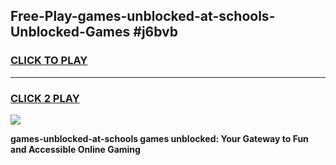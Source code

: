 
## Free-Play-games-unblocked-at-schools-Unblocked-Games #j6bvb
<h3>
<a href="https://news.freeplayer.one?title=games-unblocked-at-schools&ref=8M">CLICK TO PLAY</a></h3>
<hr>

<h3>
<a href="https://news.freeplayer.one?title=games-unblocked-at-schools&ref=8M">CLICK 2 PLAY</a>
  
</h3>

<a href="https://news.freeplayer.one?title=games-unblocked-at-schools&ref=8M"><img src="https://clearcache.store/games.png"></a>


**games-unblocked-at-schools games unblocked: Your Gateway to Fun and Accessible Online Gaming**
